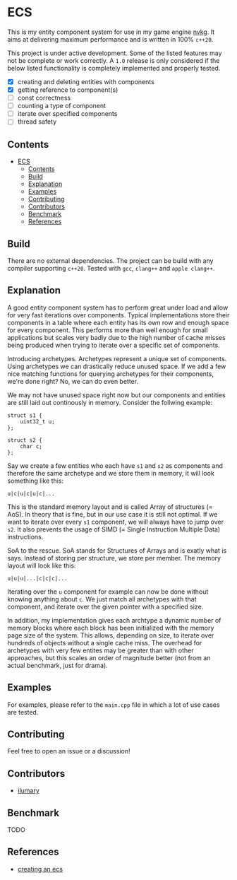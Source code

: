 # ECS

This is my entity component system for use in my game engine [nvkg](https://github.com/ilumary/nvkg). It aims at delivering maximum performance and is written in 100% `c++20`.

This project is under active development. Some of the listed features may not be complete or work correctly. A `1.0` release is only considered if the below listed functionality is completely implemented and properly tested.
- [x] creating and deleting entities with components
- [x] getting reference to component(s)
- [ ] const correctness
- [ ] counting a type of component
- [ ] iterate over specified components
- [ ] thread safety

## Contents

- [ECS](#ecs)
  - [Contents](#contents)
  - [Build](#build)
  - [Explanation](#explanation)
  - [Examples](#examples)
  - [Contributing](#contributing)
  - [Contributors](#contributors)
  - [Benchmark](#benchmark)
  - [References](#references)

## Build

There are no external dependencies. The project can be build with any compiler supporting `c++20`. Tested with `gcc`, `clang++` and `apple clang++`.

## Explanation

A good entity component system has to perform great under load and allow for very fast iterations over components. Typical implementations store their components in a table where each entity has its own row and enough space for every component. This performs more than well enough for small applications but scales very badly due to the high number of cache misses being produced when trying to iterate over a specific set of components. 

Introducing archetypes. Archetypes represent a unique set of components. Using archetypes we can drastically reduce unused space. If we add a few nice matching functions for querying archetypes for their components, we're done right? No, we can do even better.

We may not have unused space right now but our components and entities are still laid out continously in memory. Consider the follwing example:
```
struct s1 {
    uint32_t u;
};

struct s2 {
    char c;
};
```
Say we create a few entities who each have `s1` and `s2` as components and therefore the same archetype and we store them in memory, it will look something like this:

`u|c|u|c|u|c|...`

This is the standard memory layout and is called Array of structures (= AoS). In theory that is fine, but in our use case it is still not optimal. If we want to iterate over every `s1` component, we will always have to jump over `s2`. It also prevents the usage of SIMD (= Single Instruction Multiple Data) instructions.

SoA to the rescue. SoA stands for Structures of Arrays and is exatly what is says. Instead of storing per structure, we store per member. The memory layout will look like this:

`u|u|u|...|c|c|c|...`

Iterating over the `u` component for example can now be done without knowing anything about `c`. We just match all archetypes with that component, and iterate over the given pointer with a specified size.

In addition, my implementation gives each archtype a dynamic number of memory blocks where each block has been initialized with the memory page size of the system. This allows, depending on size, to iterate over hundreds of objects without a single cache miss. The overhead for archetypes with very few entites may be greater than with other approaches, but this scales an order of magnitude better (not from an actual benchmark, just for drama).

## Examples
For examples, please refer to the `main.cpp` file in which a lot of use cases are tested.

## Contributing
Feel free to open an issue or a discussion!

## Contributors
- [ilumary](https://github.com/ilumary)

## Benchmark
TODO

## References
- [creating an ecs](https://ajmmertens.medium.com/building-an-ecs-1-where-are-my-entities-and-components-63d07c7da742)